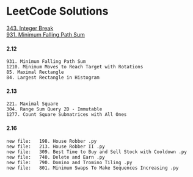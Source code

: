 # LeetCode Solutions

[343. Integer Break](https://github.com/LiaoJJ/LeetCode/blob/master/343.%20Integer%20Break.py)      
[931. Minimum Falling Path Sum](https://github.com/LiaoJJ/LeetCode/blob/master/931.%20Minimum%20Falling%20Path%20Sum%20.py)  


#### 2.12    
```
931. Minimum Falling Path Sum
1210. Minimum Moves to Reach Target with Rotations  
85. Maximal Rectangle   
84. Largest Rectangle in Histogram  
```

#### 2.13  
```
221. Maximal Square  
304. Range Sum Query 2D - Immutable  
1277. Count Square Submatrices with All Ones  
```

#### 2.16
```
new file:   198. House Robber .py
new file:   213. House Robber II .py
new file:   309. Best Time to Buy and Sell Stock with Cooldown .py
new file:   740. Delete and Earn .py
new file:   790. Domino and Tromino Tiling .py
new file:   801. Minimum Swaps To Make Sequences Increasing .py
```
